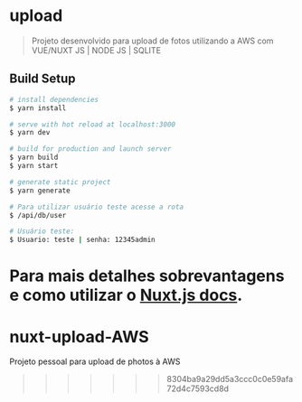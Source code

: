 # upload

> Projeto desenvolvido para upload de fotos utilizando a AWS com VUE/NUXT JS | NODE JS | SQLITE

## Build Setup

```bash
# install dependencies
$ yarn install

# serve with hot reload at localhost:3000
$ yarn dev

# build for production and launch server
$ yarn build
$ yarn start

# generate static project
$ yarn generate

# Para utilizar usuário teste acesse a rota
$ /api/db/user

# Usuário teste:
$ Usuario: teste | senha: 12345admin
```

Para mais detalhes sobrevantagens e como utilizar o [Nuxt.js docs](https://nuxtjs.org).
=======
# nuxt-upload-AWS
Projeto pessoal para upload de photos à AWS
>>>>>>> 8304ba9a29dd5a3ccc0c0e59afa72d4c7593cd8d
